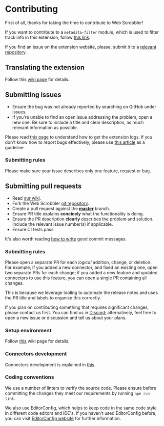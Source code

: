 # Contributing

First of all, thanks for taking the time to contribute to Web Scrobbler!

If you want to contribute to a `metadata-filter` module, which is used to
filter track info in this extension, follow [this link][MfRepository].

If you find an issue on the extension website, please, submit it
to a [relevant repository][WebsiteRepository].

## Translating the extension

Follow this [wiki page][TranslateHowto] for details.

## Submitting issues

-   Ensure the bug was not already reported by searching on GitHub under issues.
-   If you're unable to find an open issue addressing the problem, open
    a new one. Be sure to include a title and clear description, as much relevant
    information as possible.

Please read [this page][DebugExtension] to understand how to get
the extension logs. If you don't know how to report bugs effectively,
please use [this article][ReportBugs] as a guideline.

### Submitting rules

Please make sure your issue describes only one feature, request or bug.

## Submitting pull requests

-   Read [our wiki][Wiki].
-   Fork the Web Scrobbler [git repository][Repository].
-   Create a pull request against the [**master**][RepositoryMaster] branch.
-   Ensure PR title explains **concicely** what the functionality is doing.
-   Ensure the PR description **clearly** describes the problem and solution.
    Include the relevant issue number(s) if applicable.
-   Ensure CI tests pass.

It's also worth reading [how to write][CommitMessages] good commit messages.

### Submitting rules

Please open a separate PR for each _logical_ addition, change, or deletion.
For example, if you added a new connector, and fixed an existing one, open
two separate PRs for each change; if you added a new feature and updated
connectors to use this feature, you can open a single PR containing all changes.

This is because we leverage tooling to automate the release notes and uses the
PR title and labels to organise this correctly.

If you plan on contributing something that requires significant changes, please
contact us first. You can find us in [Discord][Discord-Server]; alternatively,
feel free to open a new issue or discussion and tell us about your plans.

### Setup environment

Follow [this][SetupDevEnv] wiki page for details.

### Connectors development

Connectors development is explained in [this][ConnectorsDev].

### Coding conventions

We use a number of linters to verify the source code. Please ensure before
committing the changes they meet our requirements by running `npm run lint`.

We also use EditorConfig, which helps to keep code in the same code style
in different code editors and IDE's. If you haven't used EditorConfig before,
you can visit [EditorConfig website][EditorConfig] for further information.

[CommitMessages]: http://chris.beams.io/posts/git-commit/
[ConnectorsDev]: https://github.com/web-scrobbler/web-scrobbler/wiki/Connectors-development
[Discord-Server]: https://discord.com/invite/u99wNWw
[DebugExtension]: https://github.com/web-scrobbler/web-scrobbler/wiki/Debug-the-extension
[EditorConfig]: http://editorconfig.org/#overview
[ReportBugs]: http://www.chiark.greenend.org.uk/~sgtatham/bugs.html
[SetupDevEnv]: https://github.com/web-scrobbler/web-scrobbler/wiki/Setup-development-environment
[TranslateHowto]: https://github.com/web-scrobbler/web-scrobbler/wiki/Translate-the-extension
[Wiki]: https://github.com/web-scrobbler/web-scrobbler/wiki
[MfRepository]: https://github.com/web-scrobbler/metadata-filter
[RepositoryMaster]: https://github.com/web-scrobbler/web-scrobbler/tree/master
[Repository]: https://github.com/web-scrobbler/web-scrobbler
[WebsiteRepository]: https://github.com/web-scrobbler/web-scrobbler.github.io
